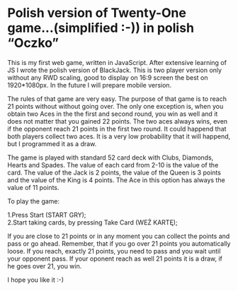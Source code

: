 # Polish version of Twenty-One game...(simplified :-)) in polish “Oczko”

This is my first web game, written in JavaScript. After extensive learning of JS I wrote the polish version of BlackJack. This is two player version only without any RWD scaling, good to display on 16:9 screen the best on 1920*1080px. In the future I will prepare mobile version. 

The rules of that game are very easy.  The purpose of that game is to reach 21 points without without going over.  The only one exception is, when you obtain two Aces in the the first and second round, you win as well and it does not matter that you gained 22 points. The two aces always wins, even if the opponent reach 21 points in the first two round. It could happend that both players collect two aces. It is a very low probability that it will happend, but I programmed it as a draw.

The game is played with standard 52 card deck with Clubs, Diamonds, Hearts and Spades. The value of each card from 2-10 is the value of the card. The value of the Jack is 2 points, the value of the Queen is 3 points and the value of the King is 4 points. The Ace in this option has always the value of 11 points.

To play the game:

1.Press Start (START GRY);<br>
2.Start taking cards, by pressing Take Card (WEŹ KARTĘ);

If you are close to 21 points or in any moment you can collect the points and pass or go ahead. Remember, that if you go over 21 points you automatically loose. If you reach, exactly 21 points, you need to pass and you wait until your opponent pass. If your oponent reach as well 21 points it is a draw, if he goes over 21, you win. 

I hope you like it :-)
